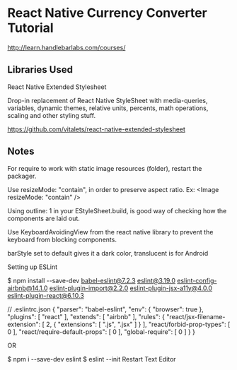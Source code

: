 # React Native Currency Converter Tutorial

http://learn.handlebarlabs.com/courses/

## Libraries Used

React Native Extended Stylesheet

Drop-in replacement of React Native StyleSheet with media-queries, variables, dynamic themes, relative units, percents, math operations, scaling and other styling stuff.

https://github.com/vitalets/react-native-extended-stylesheet

## Notes

For require to work with static image resources (folder), restart the packager.

Use resizeMode: "contain", in order to preserve aspect ratio.
Ex: <Image resizeMode: "contain" />

Using outline: 1 in your EStyleSheet.build, is good way of checking how the components are laid out.

Use KeyboardAvoidingView from the react native library to prevent the keyboard
from blocking components.

barStyle set to default gives it a dark color, translucent is for Android
<StatusBar translucent={false} barStyle="default" />

Setting up ESLint

$ npm install --save-dev babel-eslint@7.2.3 eslint@3.19.0 eslint-config-airbnb@14.1.0 eslint-plugin-import@2.2.0 eslint-plugin-jsx-a11y@4.0.0 eslint-plugin-react@6.10.3

// .eslintrc.json
{
  "parser": "babel-eslint",
  "env": {
    "browser": true
  },
  "plugins": [
    "react"
  ],
  "extends": [
    "airbnb"
  ],
  "rules": {
    "react/jsx-filename-extension": [
      2,
      {
        "extensions": [
          ".js",
          ".jsx"
        ]
      }
    ],
    "react/forbid-prop-types": [
      0
    ],
    "react/require-default-props": [
      0
    ],
    "global-require": [
      0
    ]
  }
}

OR

$ npm i --save-dev eslint
$ eslint --init
Restart Text Editor

